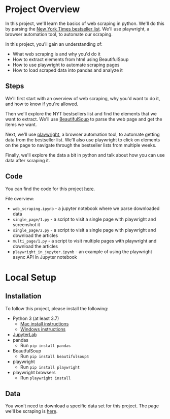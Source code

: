 # Project Overview

In this project, we'll learn the basics of web scraping in python.  We'll do this by parsing the [New York Times bestseller list](https://www.nytimes.com/books/best-sellers/combined-print-and-e-book-fiction/).  We'll use playwright, a browser automation tool, to automate our scraping.

In this project, you'll gain an understanding of:

* What web scraping is and why you'd do it
* How to extract elements from html using BeautifulSoup
* How to use playwright to automate scraping pages
* How to load scraped data into pandas and analyze it

## Steps

We'll first start with an overview of web scraping, why you'd want to do it, and how to know if you're allowed.

Then we'll explore the NYT bestsellers list and find the elements that we want to extract.  We'll use [BeautifulSoup](https://www.crummy.com/software/BeautifulSoup/bs4/doc/) to parse the web page and get the items we want.

Next, we'll use [playwright](https://playwright.dev/), a browser automation tool, to automate getting data from the bestseller list.  We'll also use playwright to click on elements on the page to navigate through the bestseller lists from multiple weeks.

Finally, we'll explore the data a bit in python and talk about how you can use data after scraping it.

## Code

You can find the code for this project [here](https://github.com/dataquestio/project-walkthroughs/tree/master/web_scraping).

File overview:

* `web_scraping.ipynb` - a jupyter notebook where we parse downloaded data
* `single_page/1.py` - a script to visit a single page with playwright and screenshot it
* `single_page/2.py` - a script to visit a single page with playwright and download the articles
* `multi_page/1.py` - a script to visit multiple pages with playwright and download the articles
* `playwright_in_jupyter.ipynb` - an example of using the playwright async API in Jupyter notebook


# Local Setup

## Installation

To follow this project, please install the following:

* Python 3 (at least 3.7)
    * [Mac install instructions](https://www.dataquest.io/blog/installing-python-on-mac/)
    * [Windows instructions](https://www.dataquest.io/blog/installing-python-on-windows/)
* [JupyterLab](https://jupyter.org/install)
* pandas
    * Run `pip install pandas`
* BeautfulSoup
    * Run `pip install beautifulsoup4`
* playwright
    * Run `pip install playwright`
* playwright browsers
    * Run `playwright install`
    
## Data

You won't need to download a specific data set for this project.  The page we'll be scraping is [here](https://www.nytimes.com/books/best-sellers/combined-print-and-e-book-fiction/).
